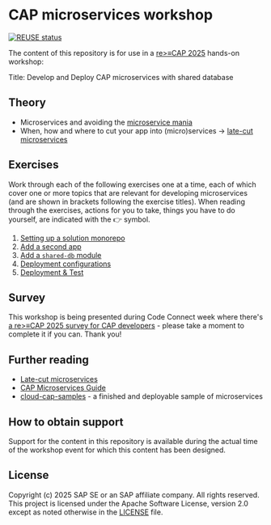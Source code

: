 # CAP microservices workshop

[![REUSE status](https://api.reuse.software/badge/github.com/SAP-samples/cap-microservices-workshop)](https://api.reuse.software/info/github.com/SAP-samples/cap-microservices-workshop)

The content of this repository is for use in a [re>≡CAP 2025](https://recap-conf.dev/) hands-on workshop:

Title: Develop and Deploy CAP microservices with shared database

## Theory

* Microservices and avoiding the [microservice mania](https://cap.cloud.sap/docs/about/bad-practices#microservices-mania)
* When, how and where to cut your app into (micro)services -> [late-cut microservices](https://cap.cloud.sap/docs/guides/deployment/microservices#late-cut-microservices)

## Exercises

Work through each of the following exercises one at a time, each of which cover one or more topics that are relevant for developing microservices (and are shown in brackets following the exercise titles). When reading through the exercises, actions for you to take, things you have to do yourself, are indicated with the 👉 symbol.

1. [Setting up a solution monorepo](exercises/01-initialize-project/)
2. [Add a second app](exercises/02-add-second-service/)
3. [Add a `shared-db` module](exercises/03-shared-db/)
4. [Deployment configurations](exercises/04-deployment-configuration/)
5. [Deployment & Test](exercises/05-deploy/)

## Survey

This workshop is being presented during Code Connect week where there's [a re>≡CAP 2025 survey for CAP developers](https://url.sap/6rouc7) - please take a moment to complete it if you can. Thank you! 


## Further reading

- [Late-cut microservices](https://cap.cloud.sap/docs/guides/deployment/microservices#late-cut-microservices)
- [CAP Microservices Guide](https://cap.cloud.sap/docs/guides/deployment/microservices)
- [cloud-cap-samples](https://github.com/SAP-samples/cloud-cap-samples) - a finished and deployable sample of microservices

## How to obtain support

Support for the content in this repository is available during the actual time of the workshop event for which this content has been designed.


## License
Copyright (c) 2025 SAP SE or an SAP affiliate company. All rights reserved. This project is licensed under the Apache Software License, version 2.0 except as noted otherwise in the [LICENSE](LICENSE) file.

